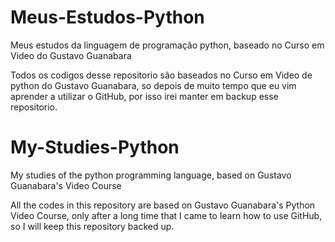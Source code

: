 # Meus-Estudos-Python
Meus estudos da linguagem de programação python, baseado no Curso em Video do Gustavo Guanabara

Todos os codigos desse repositorio são baseados no Curso em Video de python do Gustavo Guanabara, so depois de muito tempo que eu vim aprender a utilizar o GitHub, por isso irei manter em backup esse repositorio.

# My-Studies-Python
My studies of the python programming language, based on Gustavo Guanabara's Video Course

All the codes in this repository are based on Gustavo Guanabara's Python Video Course, only after a long time that I came to learn how to use GitHub, so I will keep this repository backed up.
